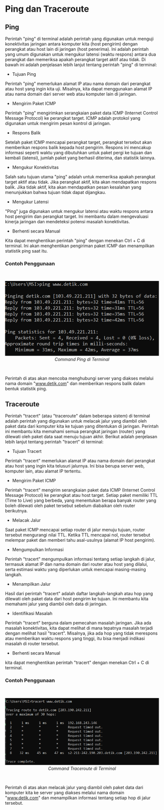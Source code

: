# Ping dan Traceroute
## Ping
Perintah "ping" di terminal adalah perintah yang digunakan untuk menguji konektivitas jaringan antara komputer kita (host pengirim) dengan perangkat atau host lain di jaringan (host penerima). Ini adalah perintah yang umum digunakan untuk mengukur latensi (waktu respons) antara dua perangkat dan memeriksa apakah perangkat target aktif atau tidak. Di bawah ini adalah penjelasan lebih lanjut tentang perintah "ping" di terminal:

* Tujuan Ping

Perintah "ping" memerlukan alamat IP atau nama domain dari perangkat atau host yang ingin kita uji. Misalnya, kita dapat menggunakan alamat IP atau nama domain dari server web atau komputer lain di jaringan.

* Mengirim Paket ICMP

Perintah "ping" mengirimkan serangkaian paket data ICMP (Internet Control Message Protocol) ke perangkat target. ICMP adalah protokol yang digunakan untuk mengirim pesan kontrol di jaringan.

* Respons Balik
 
Setelah paket ICMP mencapai perangkat target, perangkat tersebut akan memberikan respons balik kepada host pengirim. Respons ini mencakup informasi seperti waktu yang dibutuhkan untuk paket pergi ke tujuan dan kembali (latensi), jumlah paket yang berhasil diterima, dan statistik lainnya.

* Mengukur Konektivitas

Salah satu tujuan utama "ping" adalah untuk memeriksa apakah perangkat target aktif atau tidak. Jika perangkat aktif, kita akan mendapatkan respons balik. Jika tidak aktif, kita akan mendapatkan pesan kesalahan yang menunjukkan bahwa tujuan tidak dapat dijangkau.

* Mengukur Latensi

"Ping" juga digunakan untuk mengukur latensi atau waktu respons antara host pengirim dan perangkat target. Ini membantu dalam mengevaluasi kinerja jaringan dan mendeteksi potensi masalah konektivitas.

* Berhenti secara Manual

Kita dapat menghentikan perintah "ping" dengan menekan Ctrl + C di terminal. Ini akan menghentikan pengiriman paket ICMP dan menampilkan statistik ping saat itu.

### Contoh Penggunaan
<br>
<p align="center">
<img src="../../assets/week-1/ping-traceroute/ping_detail.png" alt="Ping Detail">
<br>
<i>Command Ping di Terminal</i>
</p>
<br>

Perintah di atas akan mencoba menghubungi server yang diakses melalui nama domain "www.detik.com" dan memberikan respons balik dalam bentuk statistik ping.

## Traceroute
Perintah "tracert" (atau "traceroute" dalam beberapa sistem) di terminal adalah perintah yang digunakan untuk melacak jalur yang diambil oleh paket data dari komputer kita ke tujuan yang ditentukan di jaringan. Perintah ini membantu kita memahami semua perangkat jaringan (router) yang dilewati oleh paket data saat menuju tujuan akhir. Berikut adalah penjelasan lebih lanjut tentang perintah "tracert" di terminal:

* Tujuan Tracert
   
Perintah "tracert" memerlukan alamat IP atau nama domain dari perangkat atau host yang ingin kita telusuri jalurnya. Ini bisa berupa server web, komputer lain, atau alamat IP tertentu.

* Mengirim Paket ICMP

Perintah "tracert" mengirim serangkaian paket data ICMP (Internet Control Message Protocol) ke perangkat atau host target. Setiap paket memiliki TTL (Time to Live) yang berbeda, yang menentukan berapa banyak router yang boleh dilewati oleh paket tersebut sebelum diabaikan oleh router berikutnya.

* Melacak Jalur

Saat paket ICMP mencapai setiap router di jalur menuju tujuan, router tersebut mengurangi nilai TTL. Ketika TTL mencapai nol, router tersebut melempar paket dan memberi tahu asal-usulnya (alamat IP host pengirim).

* Mengumpulkan Informasi

Perintah "tracert" mengumpulkan informasi tentang setiap langkah di jalur, termasuk alamat IP dan nama domain dari router atau host yang dilalui, serta estimasi waktu yang diperlukan untuk mencapai masing-masing langkah.

* Menampilkan Jalur

Hasil dari perintah "tracert" adalah daftar langkah-langkah atau hop yang dilewati oleh paket data dari host pengirim ke tujuan. Ini membantu kita memahami jalur yang diambil oleh data di jaringan.

* Identifikasi Masalah

Perintah "tracert" berguna dalam pemecahan masalah jaringan. Jika ada masalah konektivitas, kita dapat melihat di mana tepatnya masalah terjadi dengan melihat hasil "tracert". Misalnya, jika ada hop yang tidak merespons atau memberikan waktu respons yang tinggi, itu bisa menjadi indikasi masalah di router tersebut.

* Berhenti secara Manual

kita dapat menghentikan perintah "tracert" dengan menekan Ctrl + C di terminal.

### Contoh Penggunaan
<br>
<p align="center">
<img src="../../assets/week-1/ping-traceroute/traceroute_detail.png" alt="Traceroute Detail">
<br>
<i>Command Traceroute di Terminal</i>
</p>
<br>

Perintah di atas akan melacak jalur yang diambil oleh paket data dari komputer kita ke server yang diakses melalui nama domain "www.detik.com" dan menampilkan informasi tentang setiap hop di jalur tersebut.